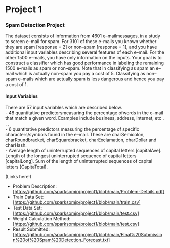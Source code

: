 # Project 1
<h3>Spam Detection Project</h3>

The dataset consists of information from 4601 e–mailmessages, in a study to screen e–mail for spam. For 3101 of these e–mails you known whether they are spam [response = 2] or non–spam [response = 1], and you have additional input variables describing several features of each e–mail. For the other 1500 e–mails, you have only information on the inputs. Your goal is to construct a classifier which has good performance in labeling the remaining 1500 e–mails as spam or non–spam. Note that in classifying as spam an e–mail which is actually non–spam you pay a cost of 5. Classifying as non–spam e–mails which are actually spam is less dangerous and hence you pay a cost of 1.

<h4>Input Variables</h4>  
There are 57 input variables which are described below. <br> 
- 48 quantitative predictorsmeasuring the percentage ofwords in the e–mail that match a given word. Examples include business, address, internet, etc . . . <br>     
- 6 quantitative predictors measuring the percentage of specific characters/symbols found in the e–mail. These are charSemicolon, charRoundbracket, charSquarebracket, charExclamation, charDollar and charHash. <br>
- Average length of uninterrupted sequences of capital letters [capitalAve]. Length of the longest uninterrupted sequence of capital letters [capitalLong]. Sum of the length of uninterrupted sequences of capital letters [CapitaTotal]. <br>


(Links here!)
- Problem Description: [https://github.com/sparksomip/project1/blob/main/Problem-Details.pdf]
- Train Data Set: [https://github.com/sparksomip/project1/blob/main/train.csv]
- Test Data Set: [https://github.com/sparksomip/project1/blob/main/test.csv]
- Weight Calculation Method: [https://github.com/sparksomip/project1/blob/main/test.csv]
- Result Submitted: [https://github.com/sparksomip/project1/blob/main/FInal%20Submission%20of%20Spam%20Detection_Forecast.txt]
